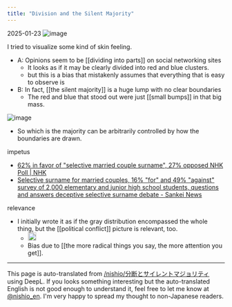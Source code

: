```yaml
---
title: "Division and the Silent Majority"
---
```


2025-01-23
![image](https://gyazo.com/e9ca6492a68dec69aef10a42695e649f/thumb/1000)

I tried to visualize some kind of skin feeling.
- A: Opinions seem to be [[dividing into parts]] on social networking sites
    - It looks as if it may be clearly divided into red and blue clusters.
    - but this is a bias that mistakenly assumes that everything that is easy to observe is
- B: In fact, [[the silent majority]] is a huge lump with no clear boundaries
    - The red and blue that stood out were just [[small bumps]] in that big mass.

![image](https://gyazo.com/205c48f9bbcd60d00b7bc62a991d9e70/thumb/1000)
- So which is the majority can be arbitrarily controlled by how the boundaries are drawn.

impetus
- [62% in favor of "selective married couple surname", 27% opposed NHK Poll | NHK](https://www3.nhk.or.jp/news/html/20240501/k10014437371000.html)
- [Selective surname for married couples, 16% "for" and 49% "against" survey of 2,000 elementary and junior high school students, questions and answers deceptive selective surname debate - Sankei News](https://www.sankei.com/article/20250101-L3VK2UL4H5EMJPW6X5DVUGNXJQ/)

relevance
- I initially wrote it as if the gray distribution encompassed the whole thing, but the [[political conflict]] picture is relevant, too.
    - <img src='https://scrapbox.io/api/pages/nishio-en/政治的対立/icon' alt='政治的対立.icon' height="19.5"/>
    - Bias due to [[the more radical things you say, the more attention you get]].


---
This page is auto-translated from [/nishio/分断とサイレントマジョリティ](https://scrapbox.io/nishio/分断とサイレントマジョリティ) using DeepL. If you looks something interesting but the auto-translated English is not good enough to understand it, feel free to let me know at [@nishio_en](https://twitter.com/nishio_en). I'm very happy to spread my thought to non-Japanese readers.